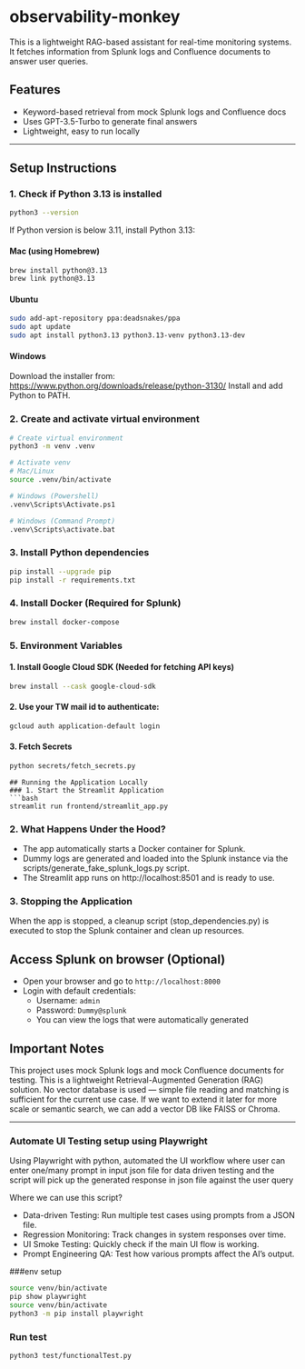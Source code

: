 # observability-monkey

This is a lightweight RAG-based assistant for real-time monitoring systems.  
It fetches information from Splunk logs and Confluence documents to answer user queries.

## Features
- Keyword-based retrieval from mock Splunk logs and Confluence docs
- Uses GPT-3.5-Turbo to generate final answers
- Lightweight, easy to run locally

---

## Setup Instructions

### 1. Check if Python 3.13 is installed

```bash
python3 --version
```
If Python version is below 3.11, install Python 3.13:

#### Mac (using Homebrew)
```bash
brew install python@3.13
brew link python@3.13
```

#### Ubuntu
```bash
sudo add-apt-repository ppa:deadsnakes/ppa
sudo apt update
sudo apt install python3.13 python3.13-venv python3.13-dev
```

#### Windows

Download the installer from: https://www.python.org/downloads/release/python-3130/
Install and add Python to PATH.

### 2. Create and activate virtual environment

```bash
# Create virtual environment
python3 -m venv .venv

# Activate venv
# Mac/Linux
source .venv/bin/activate

# Windows (Powershell)
.venv\Scripts\Activate.ps1

# Windows (Command Prompt)
.venv\Scripts\activate.bat
```

### 3. Install Python dependencies

```bash
pip install --upgrade pip
pip install -r requirements.txt
```

### 4. Install Docker (Required for Splunk)
```bash
brew install docker-compose
```

### 5. Environment Variables
#### 1. Install Google Cloud SDK (Needed for fetching API keys)
```bash
brew install --cask google-cloud-sdk
```
#### 2. Use your TW mail id to authenticate:
```bash
gcloud auth application-default login
```

#### 3. Fetch Secrets
```bash
python secrets/fetch_secrets.py
```

```
## Running the Application Locally
### 1. Start the Streamlit Application
```bash
streamlit run frontend/streamlit_app.py
```
###  2. What Happens Under the Hood?
- The app automatically starts a Docker container for Splunk.
- Dummy logs are generated and loaded into the Splunk instance via the scripts/generate_fake_splunk_logs.py script.
- The Streamlit app runs on http://localhost:8501 and is ready to use.

### 3. Stopping the Application
When the app is stopped, a cleanup script (stop_dependencies.py) is executed to stop the Splunk container and clean up resources.

## Access Splunk on browser (Optional)
- Open your browser and go to `http://localhost:8000`
- Login with default credentials:
  - Username: `admin`
  - Password: `Dummy@splunk`
  - You can view the logs that were automatically generated

## Important Notes

This project uses mock Splunk logs and mock Confluence documents for testing.
This is a lightweight Retrieval-Augmented Generation (RAG) solution.
No vector database is used — simple file reading and matching is sufficient for the current use case.
If we want to extend it later for more scale or semantic search, we can add a vector DB like FAISS or Chroma.

-----
### Automate UI Testing setup using Playwright 
Using Playwright with python, automated the UI workflow where user can enter one/many prompt in input json file for data driven testing
and the script will pick up the generated response in json file against the user query

Where we can use this script?
- Data-driven Testing: Run multiple test cases using prompts from a JSON file.
- Regression Monitoring: Track changes in system responses over time.
- UI Smoke Testing: Quickly check if the main UI flow is working.
- Prompt Engineering QA: Test how various prompts affect the AI’s output.

###env setup
```bash
source venv/bin/activate
pip show playwright
source venv/bin/activate
python3 -m pip install playwright
```

### Run test
```bash 
python3 test/functionalTest.py
